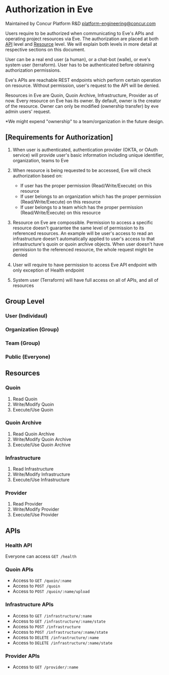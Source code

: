 # Authorization in Eve
Maintained by Concur Platform R&D <platform-engineering@concur.com> 

Users require to be authorized when communicating to Eve's APIs and operating project resources via Eve. The authorization are placed at both [API](#apis) level and [Resource](#resources) level. We will explain both levels in more detail at respective sections on this document.

User can be a real end user (a human), or a chat-bot (walle), or eve's system user (terraform). User has to be authenticated before obtaining authorization permissions.

Eve's APIs are reachable REST endpoints which perform certain operation on resource. Without permission, user's request to the API will be denied.

Resources in Eve are Quoin, Quoin Archive, Infrastructure, Provider as of now. Every resource on Eve has its owner. By default, owner is the creator of the resource. Owner can only be modified (ownership transfer) by eve admin users' request.

*We might expend "ownership" to a team/organization in the future design.

[Requirements for Authorization]
---
1. When user is authenticated, authentication provider (OKTA, or OAuth service) will provide user's basic information including unique identifier, organization, teams to Eve

2. When resource is being requested to be accessed, Eve will check authorization based on:
	- If user has the proper permission (Read/Write/Execute) on this resource
    - If user belongs to an organization which has the proper permission (Read/Write/Execute) on this resource
    - If user belongs to a team which has the proper permission (Read/Write/Execute) on this resource

3. Resource on Eve are compossible. Permission to access a specific resource doesn't guarantee the same level of permission to its referenced resources. An example will be user's access to read an infrastructure doesn't automatically applied to user's access to that infrastructure's quoin or quoin archive objects. When user doesn't have permission to the referenced resource, the whole request might be denied

4. User will require to have permission to access Eve API endpoint with only exception of Health endpoint

5. System user (Terraform) will have full access on all of APIs, and all of resources

## Group Level

### User (Individaul)
 
### Organization (Group)

### Team (Group)

### Public (Everyone)

## Resources

### Quoin

1. Read Quoin
2. Write/Modify Quoin
3. Execute/Use Quoin

### Quoin Archive 

1. Read Quoin Archive
2. Write/Modify Quoin Archive
3. Execute/Use Quoin Archive

### Infrastructure

1. Read Infrastructure
2. Write/Modify Infrastructure
3. Execute/Use Infrastructure

### Provider

1. Read Provider
2. Write/Modify Provider
3. Execute/Use Provider

## APIs

### Health API
Everyone can access `GET /health`

### Quoin APIs
- Access to `GET /quoin/:name`
- Access to `POST /quoin`
- Access to `POST /quoin/:name/upload`

### Infrastructure APIs
- Access to `GET /infrastructure/:name`
- Access to `GET /infrastructure/:name/state`
- Access to `POST /infrastructure`
- Access to `POST /infrastructure/:name/state`
- Access to `DELETE /infrastructure/:name`
- Access to `DELETE /infrastructure/:name/state`

### Provider APIs
- Access to `GET /provider/:name`

